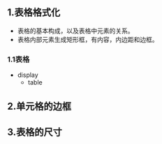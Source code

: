 ## 1.表格格式化
+ 表格的基本构成，以及表格中元素的关系。
+ 表格内部元素生成矩形框，有内容，内边距和边框。
### 1.1表格
+ display
  + table
## 2.单元格的边框
## 3.表格的尺寸